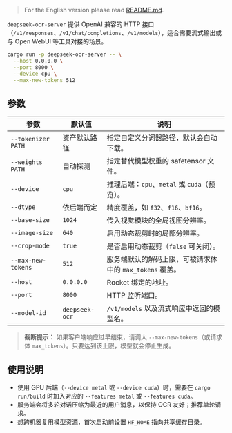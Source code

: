 > For the English version please read [README.md](README.md).

`deepseek-ocr-server` 提供 OpenAI 兼容的 HTTP 接口（`/v1/responses`、`/v1/chat/completions`、`/v1/models`），适合需要流式输出或与 Open WebUI 等工具对接的场景。

```bash
cargo run -p deepseek-ocr-server -- \
  --host 0.0.0.0 \
  --port 8000 \
  --device cpu \
  --max-new-tokens 512
```

## 参数

| 参数 | 默认值 | 说明 |
| --- | --- | --- |
| `--tokenizer PATH` | 资产默认路径 | 指定自定义分词器路径，默认会自动下载。 |
| `--weights PATH` | 自动探测 | 指定替代模型权重的 safetensor 文件。 |
| `--device` | `cpu` | 推理后端：`cpu`、`metal` 或 `cuda`（预览）。 |
| `--dtype` | 依后端而定 | 精度覆盖，如 `f32`、`f16`、`bf16`。 |
| `--base-size` | `1024` | 传入视觉模块的全局视图分辨率。 |
| `--image-size` | `640` | 启用动态裁剪时的局部分辨率。 |
| `--crop-mode` | `true` | 是否启用动态裁剪（`false` 可关闭）。 |
| `--max-new-tokens` | `512` | 服务端默认的解码上限，可被请求体中的 `max_tokens` 覆盖。 |
| `--host` | `0.0.0.0` | Rocket 绑定的地址。 |
| `--port` | `8000` | HTTP 监听端口。 |
| `--model-id` | `deepseek-ocr` | `/v1/models` 以及流式响应中返回的模型名。 |

> **截断提示：** 如果客户端响应过早结束，请调大 `--max-new-tokens`（或请求体 `max_tokens`）。只要达到该上限，模型就会停止生成。

## 使用说明

- 使用 GPU 后端（`--device metal` 或 `--device cuda`）时，需要在 `cargo run/build` 时加入对应的 `--features metal` 或 `--features cuda`。
- 服务端会将多轮对话压缩为最近的用户消息，以保持 OCR 友好；推荐单轮请求。
- 想跨机器复用模型资源，首次启动前设置 `HF_HOME` 指向共享缓存目录。
